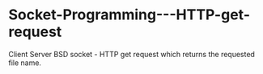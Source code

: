 # Socket-Programming---HTTP-get-request
Client Server BSD socket - HTTP get request which returns the requested file name.
